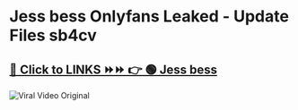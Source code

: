 
 # Jess bess Onlyfans Leaked - Update Files sb4cv

## <h2><a href="https://clipsfans.com/Jess_bess&ref=git">🔗 Click to LINKS ⏩⏩ 👉 🟢 Jess bess </a></h2>

<a href="https://clipsfans.com/Jess_bess&ref=git" rel="nofollow" data-target="animated-image.originalLink"><img src="https://i.ibb.co.com/xMMVF88/686577567.gif" alt="Viral Video Original" style="max-width: 100%; display: inline-block;" data-target="animated-image.originalImage"></a>


